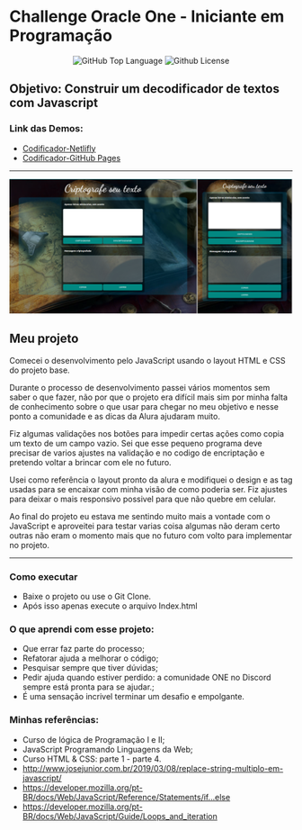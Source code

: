 # Challenge Oracle One - Iniciante em Programação

<p align="center">
	<img alt="GitHub Top Language" src="https://img.shields.io/github/languages/top/EdsonLLima/ChallengeOneCodificador" />
	<img alt="Github License" src="https://img.shields.io/github/license/EdsonLLima/ChallengeOneCodificador" />
</P>

## Objetivo: Construir um decodificador de textos com Javascript

### Link das Demos:
- [Codificador-Netlifly](https://codificador-one-luizlima.netlify.app/)
- [Codificador-GitHub Pages ](https://edsonllima.github.io/projetos/codificador-one/)

***

<p align="left">
	<img alt="App Codificador de texto" src="/src/img/app-print.png" widht="80%">
</p>

## Meu projeto

Comecei o desenvolvimento pelo JavaScript usando o layout HTML e CSS do projeto base.

Durante o processo de desenvolvimento passei vários momentos sem saber o que fazer, não por que o projeto era difícil mais sim por minha falta de conhecimento sobre o que usar para chegar no meu objetivo e nesse ponto a comunidade e as dicas da Alura ajudaram muito.

Fiz algumas validações nos botões para impedir certas ações como copia um texto de um campo vazio. Sei que esse pequeno programa deve precisar de varios ajustes na validação e no codigo de encriptação e pretendo voltar a brincar com ele no futuro.

Usei como referência o layout pronto da alura e modifiquei o design e as tag usadas para se encaixar com minha visão de como poderia ser. Fiz ajustes para deixar o mais responsivo possivel para que não quebre em celular.

Ao final do projeto eu estava me sentindo muito mais a vontade com o JavaScript e aproveitei para testar varias coisa algumas não deram certo outras não eram o momento mais que no futuro com volto para implementar no projeto.

****

### Como executar
- Baixe o projeto ou use o Git Clone.
- Após isso apenas execute o arquivo Index.html



### O que aprendi com esse projeto:
- Que errar faz parte do processo;
- Refatorar ajuda a melhorar o código;
- Pesquisar sempre que tiver dúvidas;
- Pedir ajuda quando estiver perdido: a comunidade ONE no Discord sempre está pronta para se ajudar.; 
- É uma sensação incrivel terminar um desafio e empolgante.

### Minhas referências:

- Curso de lógica de Programação I e II;
- JavaScript Programando Linguagens da Web;
- Curso HTML & CSS: parte 1 - parte 4.
- http://www.josejunior.com.br/2019/03/08/replace-string-multiplo-em-javascript/
- https://developer.mozilla.org/pt-BR/docs/Web/JavaScript/Reference/Statements/if...else
- https://developer.mozilla.org/pt-BR/docs/Web/JavaScript/Guide/Loops_and_iteration

##


